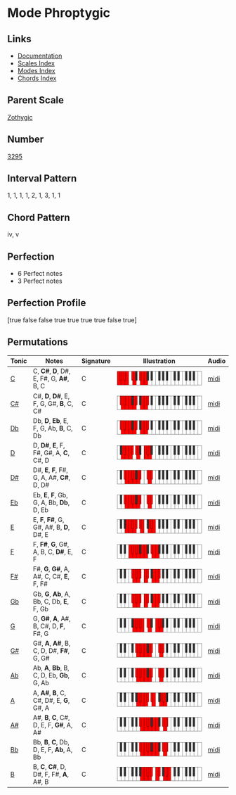 # Mode Phroptygic

## Links

- [Documentation](index.md)
- [Scales Index](Scales.md)
- [Modes Index](Modes.md)
- [Chords Index](Chords.md)

## Parent Scale

[Zothygic](ScaleZothygic.md)

## Number

[3295](https://ianring.com/musictheory/scales/3295)

## Interval Pattern

1, 1, 1, 1, 2, 1, 3, 1, 1

## Chord Pattern

iv, v

## Perfection

- 6 Perfect notes
- 3 Perfect notes

## Perfection Profile

[true false false true true true true false true]

## Permutations

| Tonic | Notes | Signature | Illustration | Audio |
|-------|-------|-----------|--------------|-------|
| [C](ModeCNaturalPhroptygic.md) | C, **C#**, **D**, D#, E, F#, G, **A#**, B, C | C | ![CNaturalPhroptygic](ModeCNaturalPhroptygic.png) | [midi](https://github.com/edipermadi/music/blob/main/docs/ModeCNaturalPhroptygic.mid?raw=true) |
| [C#](ModeCSharpPhroptygic.md) | C#, **D**, **D#**, E, F, G, G#, **B**, C, C# | C | ![CSharpPhroptygic](ModeCSharpPhroptygic.png) | [midi](https://github.com/edipermadi/music/blob/main/docs/ModeCSharpPhroptygic.mid?raw=true) |
| [Db](ModeDFlatPhroptygic.md) | Db, **D**, **Eb**, E, F, G, Ab, **B**, C, Db | C | ![DFlatPhroptygic](ModeDFlatPhroptygic.png) | [midi](https://github.com/edipermadi/music/blob/main/docs/ModeDFlatPhroptygic.mid?raw=true) |
| [D](ModeDNaturalPhroptygic.md) | D, **D#**, **E**, F, F#, G#, A, **C**, C#, D | C | ![DNaturalPhroptygic](ModeDNaturalPhroptygic.png) | [midi](https://github.com/edipermadi/music/blob/main/docs/ModeDNaturalPhroptygic.mid?raw=true) |
| [D#](ModeDSharpPhroptygic.md) | D#, **E**, **F**, F#, G, A, A#, **C#**, D, D# | C | ![DSharpPhroptygic](ModeDSharpPhroptygic.png) | [midi](https://github.com/edipermadi/music/blob/main/docs/ModeDSharpPhroptygic.mid?raw=true) |
| [Eb](ModeEFlatPhroptygic.md) | Eb, **E**, **F**, Gb, G, A, Bb, **Db**, D, Eb | C | ![EFlatPhroptygic](ModeEFlatPhroptygic.png) | [midi](https://github.com/edipermadi/music/blob/main/docs/ModeEFlatPhroptygic.mid?raw=true) |
| [E](ModeENaturalPhroptygic.md) | E, **F**, **F#**, G, G#, A#, B, **D**, D#, E | C | ![ENaturalPhroptygic](ModeENaturalPhroptygic.png) | [midi](https://github.com/edipermadi/music/blob/main/docs/ModeENaturalPhroptygic.mid?raw=true) |
| [F](ModeFNaturalPhroptygic.md) | F, **F#**, **G**, G#, A, B, C, **D#**, E, F | C | ![FNaturalPhroptygic](ModeFNaturalPhroptygic.png) | [midi](https://github.com/edipermadi/music/blob/main/docs/ModeFNaturalPhroptygic.mid?raw=true) |
| [F#](ModeFSharpPhroptygic.md) | F#, **G**, **G#**, A, A#, C, C#, **E**, F, F# | C | ![FSharpPhroptygic](ModeFSharpPhroptygic.png) | [midi](https://github.com/edipermadi/music/blob/main/docs/ModeFSharpPhroptygic.mid?raw=true) |
| [Gb](ModeGFlatPhroptygic.md) | Gb, **G**, **Ab**, A, Bb, C, Db, **E**, F, Gb | C | ![GFlatPhroptygic](ModeGFlatPhroptygic.png) | [midi](https://github.com/edipermadi/music/blob/main/docs/ModeGFlatPhroptygic.mid?raw=true) |
| [G](ModeGNaturalPhroptygic.md) | G, **G#**, **A**, A#, B, C#, D, **F**, F#, G | C | ![GNaturalPhroptygic](ModeGNaturalPhroptygic.png) | [midi](https://github.com/edipermadi/music/blob/main/docs/ModeGNaturalPhroptygic.mid?raw=true) |
| [G#](ModeGSharpPhroptygic.md) | G#, **A**, **A#**, B, C, D, D#, **F#**, G, G# | C | ![GSharpPhroptygic](ModeGSharpPhroptygic.png) | [midi](https://github.com/edipermadi/music/blob/main/docs/ModeGSharpPhroptygic.mid?raw=true) |
| [Ab](ModeAFlatPhroptygic.md) | Ab, **A**, **Bb**, B, C, D, Eb, **Gb**, G, Ab | C | ![AFlatPhroptygic](ModeAFlatPhroptygic.png) | [midi](https://github.com/edipermadi/music/blob/main/docs/ModeAFlatPhroptygic.mid?raw=true) |
| [A](ModeANaturalPhroptygic.md) | A, **A#**, **B**, C, C#, D#, E, **G**, G#, A | C | ![ANaturalPhroptygic](ModeANaturalPhroptygic.png) | [midi](https://github.com/edipermadi/music/blob/main/docs/ModeANaturalPhroptygic.mid?raw=true) |
| [A#](ModeASharpPhroptygic.md) | A#, **B**, **C**, C#, D, E, F, **G#**, A, A# | C | ![ASharpPhroptygic](ModeASharpPhroptygic.png) | [midi](https://github.com/edipermadi/music/blob/main/docs/ModeASharpPhroptygic.mid?raw=true) |
| [Bb](ModeBFlatPhroptygic.md) | Bb, **B**, **C**, Db, D, E, F, **Ab**, A, Bb | C | ![BFlatPhroptygic](ModeBFlatPhroptygic.png) | [midi](https://github.com/edipermadi/music/blob/main/docs/ModeBFlatPhroptygic.mid?raw=true) |
| [B](ModeBNaturalPhroptygic.md) | B, **C**, **C#**, D, D#, F, F#, **A**, A#, B | C | ![BNaturalPhroptygic](ModeBNaturalPhroptygic.png) | [midi](https://github.com/edipermadi/music/blob/main/docs/ModeBNaturalPhroptygic.mid?raw=true) |
